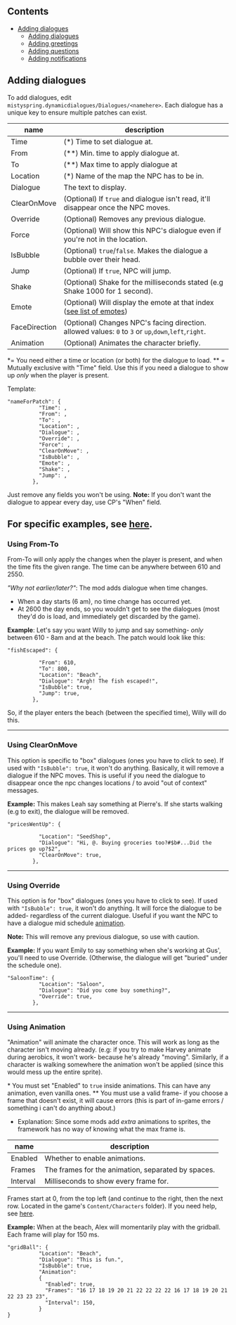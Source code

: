 ## Contents
* [Adding dialogues](#adding-dialogues)
  * [Adding dialogues](#adding-dialogues)
  * [Adding greetings](#adding-greetings)
  * [Adding questions](#adding-questions)
  * [Adding notifications](#adding-notifications)


## Adding dialogues

To add dialogues, edit `mistyspring.dynamicdialogues/Dialogues/<namehere>`. 
Each dialogue has a unique key to ensure multiple patches can exist.

name | description
-----|------------
Time | (\*) Time to set dialogue at. 
From | (\*\*) Min. time to apply dialogue at.
To | (\*\*) Max time to apply dialogue at
Location | (\*) Name of the map the NPC has to be in. 
Dialogue | The text to display.
ClearOnMove | (Optional) If `true` and dialogue isn't read, it'll disappear once the NPC moves. 
Override | (Optional) Removes any previous dialogue.
Force | (Optional) Will show this NPC's dialogue even if you're not in the location.
IsBubble | (Optional) `true`/`false`. Makes the dialogue a bubble over their head.
Jump | (Optional) If `true`, NPC will jump. 
Shake | (Optional) Shake for the milliseconds stated (e.g Shake 1000 for 1 second).
Emote | (Optional) Will display the emote at that index ([see list of emotes](https://docs.google.com/spreadsheets/d/18AtLClQPuC96rJOC-A4Kb1ZkuqtTmCRFAKn9JJiFiYE/edit#gid=693962458))
FaceDirection | (Optional) Changes NPC's facing direction. allowed values: `0` to `3` or `up`,`down`,`left`,`right`.
Animation | (Optional) Animates the character briefly.


\*= You need either a time or location (or both) for the dialogue to load.
\*\* = Mutually exclusive with "Time" field. Use this if you need a dialogue to show up *only* when the player is present.


Template:
```
"nameForPatch": {
          "Time": ,
          "From": ,
          "To": ,
          "Location": ,
          "Dialogue": ,
          "Override": ,
          "Force": ,
          "ClearOnMove": ,
          "IsBubble": ,
          "Emote": ,
          "Shake": ,
          "Jump": ,
        },
```

Just remove any fields you won't be using.
**Note:** If you don't want the dialogue to appear every day, use CP's "When" field.


For specific examples, see [here](https://github.com/misty-spring/DynamicDialogues/blob/main/example-dialogues.md).
------------

### Using From-To

From-To will only apply the changes when the player is present, and when the time fits the given range.
The time can be anywhere between 610 and 2550. 

_"Why not earlier/later?"_: The mod adds dialogue when time changes. 
- When a day starts (6 am), no time change has occurred yet. 
- At 2600 the day ends, so you wouldn't get to see the dialogues (most they'd do is load, and immediately get discarded by the game).



**Example**: 
Let's say you want Willy to jump and say something- *only* between 610 - 8am and at the beach. The patch would look like this:
```
"fishEscaped": {

          "From": 610,
          "To": 800,
          "Location": "Beach",
          "Dialogue": "Argh! The fish escaped!",
          "IsBubble": true,
          "Jump": true,
        },
```
So, if the player enters the beach (between the specified time), Willy will do this. 

------------


### Using ClearOnMove
This option is specific to "box" dialogues (ones you have to click to see). If used with `"IsBubble": true`, it won't do anything.
Basically, it will remove a dialogue if the NPC moves. This is useful if you need the dialogue to disappear once the npc changes locations / to avoid "out of context" messages.

**Example:**
This makes Leah say something at Pierre's. If she starts walking (e.g to exit), the dialogue will be removed.
```
"pricesWentUp": {

          "Location": "SeedShop",
          "Dialogue": "Hi, @. Buying groceries too?#$b#...Did the prices go up?$2",
          "ClearOnMove": true,
        },
```
------------

### Using Override
This option is for "box" dialogues (ones you have to click to see). If used with `"IsBubble": true`, it won't do anything.
It will force the dialogue to be added- regardless of the current dialogue. Useful if you want the NPC to have a dialogue mid schedule <u>animation</u>.

**Note:** This will remove any previous dialogue, so use with caution.

**Example:**
If you want Emily to say something when she's working at Gus', you'll need to use Override. (Otherwise, the dialogue will get "buried" under the schedule one).
```
"SaloonTime": {
          "Location": "Saloon",
          "Dialogue": "Did you come buy something?",
          "Override": true,
        },
```
------------

### Using Animation

"Animation" will animate the character once.
This will work as long as the character isn't moving already. 
(e.g: if you try to make Harvey animate during aerobics, it won't work- because he's already "moving". Similarly, if a character is walking somewhere the animation won't be applied (since this would mess up the entire sprite).

\* You must set "Enabled" to `true` inside animations. This can have any animation, even vanilla ones.
\** You must use a valid frame- if you choose a frame that doesn't exist, it will cause errors (this is part of in-game errors / something i can't do anything about.) 
- Explanation: Since some mods add *extra* animations to sprites, the framework has no way of knowing what the max frame is.

name | description
-----|------------
Enabled | Whether to enable animations.
Frames | The frames for the animation, separated by spaces.
Interval | Milliseconds to show every frame for.


Frames start at 0, from the top left (and continue to the right, then the next row. Located in the game's `Content/Characters` folder).
If you need help, see [here](https://stardewvalleywiki.com/Modding:NPC_data#Overworld_sprites).


**Example:** 
When at the beach, Alex will momentarily play with the gridball. Each frame will play for 150 ms.

```
"gridBall": {
          "Location": "Beach",
          "Dialogue": "This is fun.",
          "IsBubble": true,
          "Animation": 
          {
            "Enabled": true,
            "Frames": "16 17 18 19 20 21 22 22 22 22 16 17 18 19 20 21 22 23 23 23",
            "Interval": 150,
          }
}
```
